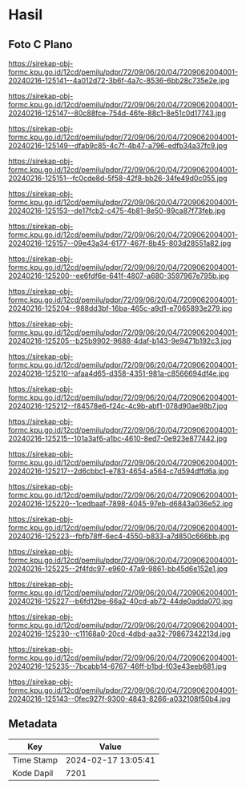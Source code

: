 # Hasil

## Foto C Plano

https://sirekap-obj-formc.kpu.go.id/12cd/pemilu/pdpr/72/09/06/20/04/7209062004001-20240216-125141--4a012d72-3b6f-4a7c-8536-6bb28c735e2e.jpg

https://sirekap-obj-formc.kpu.go.id/12cd/pemilu/pdpr/72/09/06/20/04/7209062004001-20240216-125147--80c88fce-754d-46fe-88c1-8e51c0d17743.jpg

https://sirekap-obj-formc.kpu.go.id/12cd/pemilu/pdpr/72/09/06/20/04/7209062004001-20240216-125149--dfab9c85-4c7f-4b47-a796-edfb34a37fc9.jpg

https://sirekap-obj-formc.kpu.go.id/12cd/pemilu/pdpr/72/09/06/20/04/7209062004001-20240216-125151--fc0cde8d-5f58-42f8-bb26-34fe49d0c055.jpg

https://sirekap-obj-formc.kpu.go.id/12cd/pemilu/pdpr/72/09/06/20/04/7209062004001-20240216-125153--de17fcb2-c475-4b81-8e50-89ca87f73feb.jpg

https://sirekap-obj-formc.kpu.go.id/12cd/pemilu/pdpr/72/09/06/20/04/7209062004001-20240216-125157--09e43a34-6177-467f-8b45-803d28551a82.jpg

https://sirekap-obj-formc.kpu.go.id/12cd/pemilu/pdpr/72/09/06/20/04/7209062004001-20240216-125200--ee6fdf6e-641f-4807-a680-3597967e795b.jpg

https://sirekap-obj-formc.kpu.go.id/12cd/pemilu/pdpr/72/09/06/20/04/7209062004001-20240216-125204--988dd3bf-16ba-465c-a9d1-e7065893e279.jpg

https://sirekap-obj-formc.kpu.go.id/12cd/pemilu/pdpr/72/09/06/20/04/7209062004001-20240216-125205--b25b9902-9688-4daf-b143-9e9471b192c3.jpg

https://sirekap-obj-formc.kpu.go.id/12cd/pemilu/pdpr/72/09/06/20/04/7209062004001-20240216-125210--afaa4d65-d358-4351-981a-c8566694df4e.jpg

https://sirekap-obj-formc.kpu.go.id/12cd/pemilu/pdpr/72/09/06/20/04/7209062004001-20240216-125212--f84578e6-f24c-4c9b-abf1-078d90ae98b7.jpg

https://sirekap-obj-formc.kpu.go.id/12cd/pemilu/pdpr/72/09/06/20/04/7209062004001-20240216-125215--101a3af6-a1bc-4610-8ed7-0e923e877442.jpg

https://sirekap-obj-formc.kpu.go.id/12cd/pemilu/pdpr/72/09/06/20/04/7209062004001-20240216-125217--2d6cbbc1-e783-4654-a564-c7d594dffd6a.jpg

https://sirekap-obj-formc.kpu.go.id/12cd/pemilu/pdpr/72/09/06/20/04/7209062004001-20240216-125220--1cedbaaf-7898-4045-97eb-d6843a036e52.jpg

https://sirekap-obj-formc.kpu.go.id/12cd/pemilu/pdpr/72/09/06/20/04/7209062004001-20240216-125223--fbfb78ff-6ec4-4550-b833-a7d850c666bb.jpg

https://sirekap-obj-formc.kpu.go.id/12cd/pemilu/pdpr/72/09/06/20/04/7209062004001-20240216-125225--2f4fdc97-e960-47a9-9861-bb45d6e152e1.jpg

https://sirekap-obj-formc.kpu.go.id/12cd/pemilu/pdpr/72/09/06/20/04/7209062004001-20240216-125227--b6fd12be-66a2-40cd-ab72-44de0adda070.jpg

https://sirekap-obj-formc.kpu.go.id/12cd/pemilu/pdpr/72/09/06/20/04/7209062004001-20240216-125230--c11168a0-20cd-4dbd-aa32-79867342213d.jpg

https://sirekap-obj-formc.kpu.go.id/12cd/pemilu/pdpr/72/09/06/20/04/7209062004001-20240216-125235--7bcabb14-6767-46ff-b1bd-f03e43eeb681.jpg

https://sirekap-obj-formc.kpu.go.id/12cd/pemilu/pdpr/72/09/06/20/04/7209062004001-20240216-125143--0fec927f-9300-4843-8266-a032108f50b4.jpg


## Metadata

| Key        | Value               |
| ---------- | ------------------- |
| Time Stamp | 2024-02-17 13:05:41 |
| Kode Dapil | 7201                |



